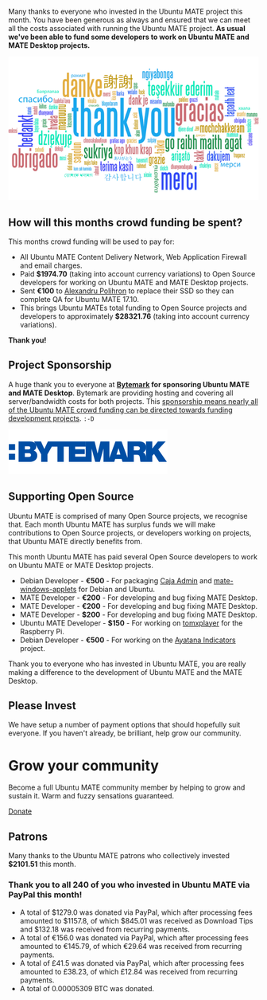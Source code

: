 <!--
.. title: Ubuntu MATE September 2017 supporters
.. slug: ubuntu-mate-september-2017-supporters
.. date: 2017-10-05 13:00:00 UTC
.. tags: Ubuntu,MATE,community,donate
.. link:
.. description: Community members who supported Ubuntu MATE this month.
.. type: text
.. author: Martin Wimpress
-->

Many thanks to everyone who invested in the Ubuntu MATE project this
month. You have been generous as always and ensured that we can meet
all the costs associated with running the Ubuntu MATE project. **As
usual we've been able to fund some developers to work on Ubuntu MATE
and MATE Desktop projects.**

<div align="center">
<img src="/gallery/blog/thankyou.png" alt="Thank you!" title="Thank You!"/>
</div>

## How will this months crowd funding be spent?

This months crowd funding will be used to pay for:

  * All Ubuntu MATE Content Delivery Network, Web Application Firewall and email charges.
  * Paid **$1974.70** (taking into account currency variations) to Open Source developers for working on Ubuntu MATE and MATE Desktop projects.
  * Sent **&euro;100** to [Alexandru Polihron](https://github.com/apolitech) to replace their SSD so they can complete QA for Ubuntu MATE 17.10.
  * This brings Ubuntu MATEs total funding to Open Source projects and developers to approximately **$28321.76** (taking into account currency variations).

**Thank you!**

## Project Sponsorship

A huge thank you to everyone at
**[Bytemark](https://www.bytemark.co.uk/r/ubuntu-mate/) for
sponsoring Ubuntu MATE and MATE Desktop**. Bytemark are providing hosting
and covering all server/bandwidth costs for both projects. This
[sponsorship means nearly all of the Ubuntu MATE crowd
funding can be directed towards funding development
projects](https://ubuntu-mate.org/blog/bytemark-sponsor-ubuntu-mate/).
`:-D`

<div class="well bs-component">
      <a href="http://www.bytemark.co.uk/r/ubuntu-mate/"><img class="centered" src="/images/sponsors/bytemark.png" alt="Bytemark" /></a>
</div>

## Supporting Open Source

Ubuntu MATE is comprised of many Open Source projects, we recognise
that. Each month Ubuntu MATE has surplus funds we will make
contributions to Open Source projects, or developers working on
projects, that Ubuntu MATE directly benefits from.

This month Ubuntu MATE has paid several Open Source developers to work
on Ubuntu MATE or MATE Desktop projects.

  * Debian Developer - **&euro;500** - For packaging [Caja Admin](https://github.com/infirit/caja-admin) and [mate-windows-applets](https://github.com/IKRadulov/mate-window-applets) for Debian and Ubuntu.
  * MATE Developer - **&euro;200** - For developing and bug fixing MATE Desktop.
  * MATE Developer - **&euro;200** - For developing and bug fixing MATE Desktop.
  * MATE Developer - **$200** - For developing and bug fixing MATE Desktop.
  * Ubuntu MATE Developer - **$150** - For working on [tomxplayer](https://github.com/Meticulus/tomxplayer) for the Raspberry Pi.
  * Debian Developer - **&euro;500** - For working on the [Ayatana Indicators](https://github.com/AyatanaIndicators) project.

Thank you to everyone who has invested in Ubuntu MATE, you are really
making a difference to the development of Ubuntu MATE and the MATE
Desktop.

## Please Invest

We have setup a number of payment options that should hopefully suit
everyone. If you haven't already, be brilliant, help grow our
community.

<div class="bs-component">
    <div class="jumbotron">
        <h1>Grow your community</h1>
        <p>Become a full Ubuntu MATE community member by helping to grow and
        sustain it. Warm and fuzzy sensations guaranteed.</p>
        <a href="/donate/" class="btn btn-primary btn-lg">Donate</a>
        </p>
    </div>
</div>

## Patrons

Many thanks to the Ubuntu MATE patrons who collectively invested **$2101.51** this month.

<h3>Thank you to all 240 of you who invested in Ubuntu MATE via PayPal this month!</h3>

  * A total of $1279.0 was donated via PayPal, which after processing fees amounted to $1157.8, of which $845.01 was received as Download Tips and $132.18 was received from recurring payments.
  * A total of &euro;156.0 was donated via PayPal, which after processing fees amounted to &euro;145.79, of which &euro;29.64 was received from recurring payments.
  * A total of &pound;41.5 was donated via PayPal, which after processing fees amounted to &pound;38.23, of which &pound;12.84 was received from recurring payments.
  * A total of 0.00005309 BTC was donated.